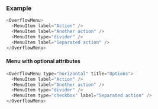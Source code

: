 ### Example

```js
<OverflowMenu>
  <MenuItem label="Action" />
  <MenuItem label="Another action" />
  <MenuItem type="divider" />
  <MenuItem label="Separated action" />
</OverflowMenu>
```

#### Menu with optional attributes

```js
<OverflowMenu type="horizontal" title="Options">
  <MenuItem label="Action" />
  <MenuItem label="Another action" />
  <MenuItem type="divider" />
  <MenuItem type="checkbox" label="Separated action" />
</OverflowMenu>
```
